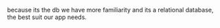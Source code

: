 because its the db we have more familiarity and its a relational database, the best suit our app needs.